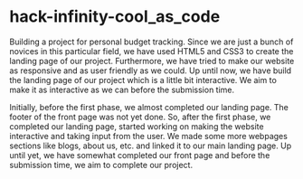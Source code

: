 # hack-infinity-cool_as_code
Building a project for personal budget tracking.
Since we are just a bunch of novices in this particular field, we have used HTML5 and CSS3 to create the landing page of our project.
Furthermore, we have tried to make our website as responsive and as user friendly as we could.
Up until now, we have build the landing page of our project which is a little bit interactive.
We aim to make it as interactive as we can before the submission time.

Initially, before the first phase, we almost completed our landing page. The footer of the front page was not yet done.
So, after the first phase, we completed our landing page, started working on making the website interactive and taking input from the user.
We made some more webpages sections like blogs, about us, etc. and linked it to our main landing page. 
Up until yet, we have somewhat completed our front page and before the submission time, we aim to complete our project.
